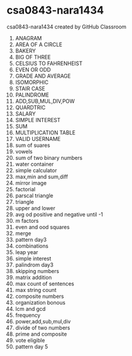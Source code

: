 # csa0843-nara1434
csa0843-nara1434 created by GitHub Classroom
1. ANAGRAM 
2. AREA OF A CIRCLE 
3. BAKERY 
4. BIG OF THREE
5. CELSIUS TO FAHRENHEIST
6. EVEN OR ODD
7. GRADE AND AVERAGE
8. ISOMORPHIC
9. STAIR CASE
10. PALINDROME
11. ADD,SUB,MUL,DIV,POW
12. QUARDTRIC
13. SALARY
14. SIMPLE INTEREST
15. SUM
16. MULTIPLICATION TABLE
17. VALID USERNAME
18. sum of suares
19. vowels
20. sum of two binary numbers
21. water container
22. simple calculator
23. max,min and sum,diff
24. mirror image
25. factorial
26. parscal triangle
27. triangle
28. upper and lower
29. avg od positive and negative until -1
30. m factors
31. even and ood squares
32. merge
33. pattern day3
34. combinations
35. leap year
36. simple interest
37. palindrom day3
38. skipping numbers
39. matrix addition
40. max count of sentences
41. max string count
42. composite numbers
43. organization bonous
44. lcm and gcd
45. frequency
46. power,add,sub,mul,div
47. divide of two numbers
48. prime and composite
49. vote eligible
50. pattern day 5


